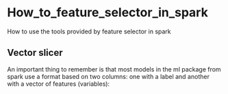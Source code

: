 # How_to_feature_selector_in_spark
How to use the tools provided by feature selector in spark

## Vector slicer

An important thing to remember is that most models in the ml package from spark use a format based on two columns: one with a label and another with a vector of features (variables):

